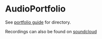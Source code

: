 # AudioPortfolio

See [portfolio guide](https://github.com/aarongrisez/AudioPortfolio/blob/master/GrisezPortfolioGuide.pdf) for directory.

Recordings can also be found on [soundcloud](https://soundcloud.com/aaron-grisez/sets/audio-portfolio)
